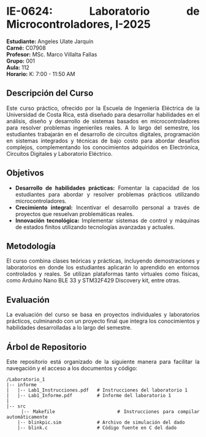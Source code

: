<div align="justify">

# IE-0624: Laboratorio de Microcontroladores, I-2025

**Estudiante:** Angeles Ulate Jarquín  
**Carné:** C07908  
**Profesor:** MSc. Marco Villalta Fallas  
**Grupo:** 001  
**Aula:** 112  
**Horario:** K: 7:00 - 11:50 AM  

## Descripción del Curso

Este curso práctico, ofrecido por la Escuela de Ingeniería Eléctrica de la Universidad de Costa Rica, está diseñado para desarrollar habilidades en el análisis, diseño y desarrollo de sistemas basados en microcontroladores para resolver problemas ingenieriles reales. A lo largo del semestre, los estudiantes trabajarán en el desarrollo de circuitos digitales, programación en sistemas integrados y técnicas de bajo costo para abordar desafíos complejos, complementando los conocimientos adquiridos en Electrónica, Circuitos Digitales y Laboratorio Eléctrico.

## Objetivos

- **Desarrollo de habilidades prácticas:** Fomentar la capacidad de los estudiantes para abordar y resolver problemas prácticos utilizando microcontroladores.
- **Crecimiento integral:** Incentivar el desarrollo personal a través de proyectos que resuelvan problemáticas reales.
- **Innovación tecnológica:** Implementar sistemas de control y máquinas de estados finitos utilizando tecnologías avanzadas y actuales.

## Metodología

El curso combina clases teóricas y prácticas, incluyendo demostraciones y laboratorios en donde los estudiantes aplicarán lo aprendido en entornos controlados y reales. Se utilizan plataformas tanto virtuales como físicas, como Arduino Nano BLE 33 y STM32F429 Discovery kit, entre otras.

## Evaluación

La evaluación del curso se basa en proyectos individuales y laboratorios prácticos, culminando con un proyecto final que integra los conocimientos y habilidades desarrolladas a lo largo del semestre.

## Árbol de Repositorio

Este repositorio está organizado de la siguiente manera para facilitar la navegación y el acceso a los documentos y código:
```plaintext
/Laboratorio_1
|-- informe
|   |-- Lab1_Instrucciones.pdf   # Instrucciones del laboratorio 1
|   |-- Lab1_Informe.pdf         # Informe del laboratorio 1
|
|-- src
    |-- Makefile                 # Instrucciones para compilar automáticamente
    |-- blinkpic.sim             # Archivo de simulación del dado
    |-- blink.c                  # Código fuente en C del dado
        
       


